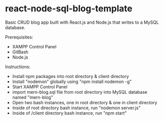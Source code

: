 # react-node-sql-blog-template
Basic CRUD blog app built with React.js and Node.js that writes to a MySQL database.

Prerequisites:
- XAMPP Control Panel
- GitBash
- Node.js

Instructions:
- Install npm packages into root directory & client directory
- Install "nodemon" globally using "npm install nodemon -g"
- Start XAMPP Control Panel
- import mern-blog.sql file from root directory into MySQL database named "mern-blog"
- Open two bash instances, one in root directory & one in client directory
- Inside of root directory bash instance, run "nodemon server.js"
- Inside of /client directory bash instance, run "npm start"
